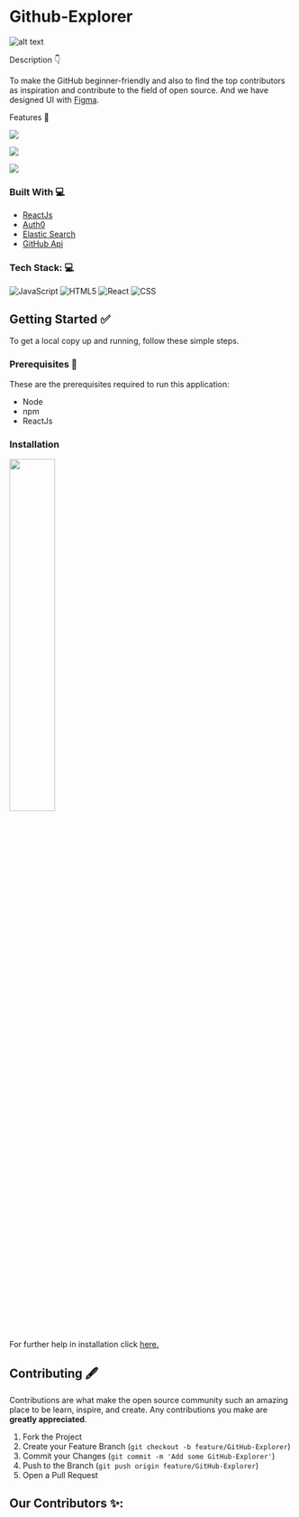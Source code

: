 # Github-Explorer
![alt text](https://cdn.discordapp.com/attachments/845649342793908226/846768296832925746/image.jpg)

Description 👇

To make the GitHub beginner-friendly and also to find the top contributors as inspiration and contribute to the field of open source. And we have designed UI with [Figma](https://www.figma.com/file/YXtnw5AEOB5s9IrXLFnUzL/squad?node-id=0%3A1/).

Features 🔎

![](https://cdn.discordapp.com/attachments/845649342793908226/846768211868254218/Screenshot_210.png)


![](https://cdn.discordapp.com/attachments/845649342793908226/846768216751865906/dashboard.JPG)


![](https://cdn.discordapp.com/attachments/845649342793908226/846768213752020992/error.JPG)

### Built With 💻

- [ReactJs](https://reactjs.org/)
- [Auth0](https://auth0.com/)
- [Elastic Search](https://www.elastic.co/)
- [GitHub Api](https://www.npmjs.com/package/github-api)

### Tech Stack: 💻

<img alt="JavaScript" src="https://img.shields.io/badge/javascript%20-%23323330.svg?&style=for-the-badge&logo=javascript&logoColor=%23F7DF1E"/> <img alt="HTML5" src="https://img.shields.io/badge/html5%20-%23E34F26.svg?&style=for-the-badge&logo=html5&logoColor=white"/> <img alt="React" src="https://img.shields.io/badge/react%20-%2320232a.svg?&style=for-the-badge&logo=react&logoColor=%2361DAFB"/> <img alt="CSS" src="https://img.shields.io/badge/CSS3-1572B6?style=for-the-badge&logo=css3&logoColor=white"/>

## Getting Started ✅

To get a local copy up and running, follow these simple steps.

### Prerequisites 📖
These are the prerequisites required to run this application:
- Node
- npm
- ReactJs

### Installation

<img src="https://media.giphy.com/media/kdiLau77NE9Z8vxGSO/giphy.gif" width="40%"><br>
For further help in installation click [here.](https://github.com/Sushant2/Github-Explorer/tree/main/github-explorer#readme/)

## Contributing 🖋

Contributions are what make the open source community such an amazing place to be learn, inspire, and create. Any contributions you make are **greatly appreciated**.

1. Fork the Project
2. Create your Feature Branch (```git checkout -b feature/GitHub-Explorer```)
3. Commit your Changes (```git commit -m 'Add some GitHub-Explorer'```)
4. Push to the Branch (```git push origin feature/GitHub-Explorer```)
5. Open a Pull Request

## Our Contributors ✨:




